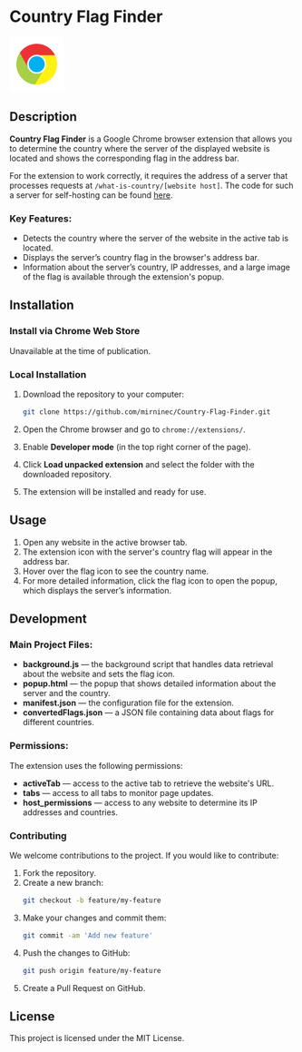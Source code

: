 # Country Flag Finder

![Country Flag Finder Icon](icon.png)

## Description

**Country Flag Finder** is a Google Chrome browser extension that allows you to determine the country where the server of the displayed website is located and shows the corresponding flag in the address bar.

For the extension to work correctly, it requires the address of a server that processes requests at `/what-is-country/[website host]`. The code for such a server for self-hosting can be found [here](https://github.com/mirninec/unix-server.git).

### Key Features:

- Detects the country where the server of the website in the active tab is located.
- Displays the server’s country flag in the browser's address bar.
- Information about the server’s country, IP addresses, and a large image of the flag is available through the extension's popup.

## Installation

### Install via Chrome Web Store

Unavailable at the time of publication.

### Local Installation

1. Download the repository to your computer:
    ```bash
    git clone https://github.com/mirninec/Country-Flag-Finder.git
    ```

2. Open the Chrome browser and go to `chrome://extensions/`.

3. Enable **Developer mode** (in the top right corner of the page).

4. Click **Load unpacked extension** and select the folder with the downloaded repository.

5. The extension will be installed and ready for use.

## Usage

1. Open any website in the active browser tab.
2. The extension icon with the server's country flag will appear in the address bar.
3. Hover over the flag icon to see the country name.
4. For more detailed information, click the flag icon to open the popup, which displays the server’s information.

## Development

### Main Project Files:

- **background.js** — the background script that handles data retrieval about the website and sets the flag icon.
- **popup.html** — the popup that shows detailed information about the server and the country.
- **manifest.json** — the configuration file for the extension.
- **convertedFlags.json** — a JSON file containing data about flags for different countries.

### Permissions:

The extension uses the following permissions:
- **activeTab** — access to the active tab to retrieve the website's URL.
- **tabs** — access to all tabs to monitor page updates.
- **host_permissions** — access to any website to determine its IP addresses and countries.

### Contributing

We welcome contributions to the project. If you would like to contribute:

1. Fork the repository.
2. Create a new branch:
    ```bash
    git checkout -b feature/my-feature
    ```
3. Make your changes and commit them:
    ```bash
    git commit -am 'Add new feature'
    ```
4. Push the changes to GitHub:
    ```bash
    git push origin feature/my-feature
    ```
5. Create a Pull Request on GitHub.

## License

This project is licensed under the MIT License.
